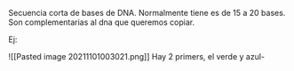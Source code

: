 Secuencia corta de bases de DNA. Normalmente tiene es de 15 a 20 bases. Son complementarias al dna que queremos copiar.

Ej:

![[Pasted image 20211101003021.png]]
Hay 2 primers, el verde y azul-